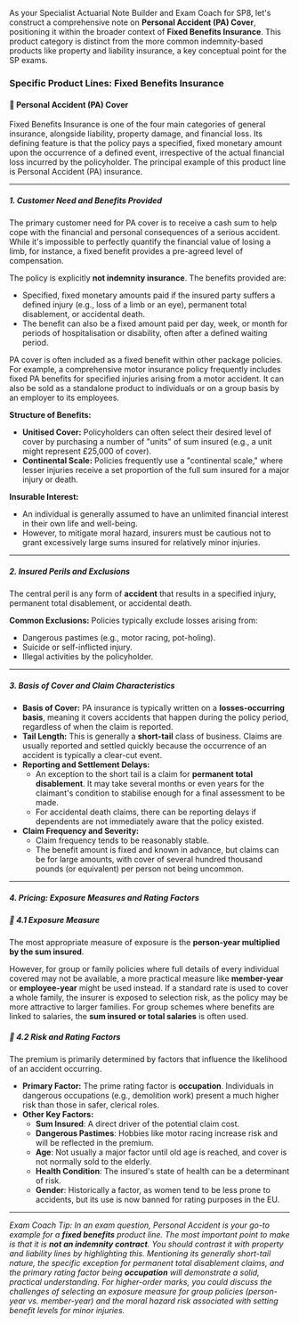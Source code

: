 As your Specialist Actuarial Note Builder and Exam Coach for SP8, let's construct a comprehensive note on **Personal Accident (PA) Cover**, positioning it within the broader context of **Fixed Benefits Insurance**. This product category is distinct from the more common indemnity-based products like property and liability insurance, a key conceptual point for the SP exams.

### **Specific Product Lines: Fixed Benefits Insurance**

#### **🔸 Personal Accident (PA) Cover**

Fixed Benefits Insurance is one of the four main categories of general insurance, alongside liability, property damage, and financial loss. Its defining feature is that the policy pays a specified, fixed monetary amount upon the occurrence of a defined event, irrespective of the actual financial loss incurred by the policyholder. The principal example of this product line is Personal Accident (PA) insurance.

---

##### **1\. Customer Need and Benefits Provided**

The primary customer need for PA cover is to receive a cash sum to help cope with the financial and personal consequences of a serious accident. While it's impossible to perfectly quantify the financial value of losing a limb, for instance, a fixed benefit provides a pre-agreed level of compensation.

The policy is explicitly **not indemnity insurance**. The benefits provided are:

* Specified, fixed monetary amounts paid if the insured party suffers a defined injury (e.g., loss of a limb or an eye), permanent total disablement, or accidental death.  
* The benefit can also be a fixed amount paid per day, week, or month for periods of hospitalisation or disability, often after a defined waiting period.

PA cover is often included as a fixed benefit within other package policies. For example, a comprehensive motor insurance policy frequently includes fixed PA benefits for specified injuries arising from a motor accident. It can also be sold as a standalone product to individuals or on a group basis by an employer to its employees.

**Structure of Benefits:**

* **Unitised Cover:** Policyholders can often select their desired level of cover by purchasing a number of "units" of sum insured (e.g., a unit might represent £25,000 of cover).  
* **Continental Scale:** Policies frequently use a "continental scale," where lesser injuries receive a set proportion of the full sum insured for a major injury or death.

**Insurable Interest:**

* An individual is generally assumed to have an unlimited financial interest in their own life and well-being.  
* However, to mitigate moral hazard, insurers must be cautious not to grant excessively large sums insured for relatively minor injuries.

---

##### **2\. Insured Perils and Exclusions**

The central peril is any form of **accident** that results in a specified injury, permanent total disablement, or accidental death.

**Common Exclusions:** Policies typically exclude losses arising from:

* Dangerous pastimes (e.g., motor racing, pot-holing).  
* Suicide or self-inflicted injury.  
* Illegal activities by the policyholder.

---

##### **3\. Basis of Cover and Claim Characteristics**

* **Basis of Cover:** PA insurance is typically written on a **losses-occurring basis**, meaning it covers accidents that happen during the policy period, regardless of when the claim is reported.  
* **Tail Length:** This is generally a **short-tail** class of business. Claims are usually reported and settled quickly because the occurrence of an accident is typically a clear-cut event.  
* **Reporting and Settlement Delays:**  
  * An exception to the short tail is a claim for **permanent total disablement**. It may take several months or even years for the claimant's condition to stabilise enough for a final assessment to be made.  
  * For accidental death claims, there can be reporting delays if dependents are not immediately aware that the policy existed.  
* **Claim Frequency and Severity:**  
  * Claim frequency tends to be reasonably stable.  
  * The benefit amount is fixed and known in advance, but claims can be for large amounts, with cover of several hundred thousand pounds (or equivalent) per person not being uncommon.

---

##### **4\. Pricing: Exposure Measures and Rating Factors**

##### **🔸 4.1 Exposure Measure**

The most appropriate measure of exposure is the **person-year multiplied by the sum insured**.

However, for group or family policies where full details of every individual covered may not be available, a more practical measure like **member-year** or **employee-year** might be used instead. If a standard rate is used to cover a whole family, the insurer is exposed to selection risk, as the policy may be more attractive to larger families. For group schemes where benefits are linked to salaries, the **sum insured or total salaries** is often used.

##### **🔸 4.2 Risk and Rating Factors**

The premium is primarily determined by factors that influence the likelihood of an accident occurring.

* **Primary Factor:** The prime rating factor is **occupation**. Individuals in dangerous occupations (e.g., demolition work) present a much higher risk than those in safer, clerical roles.  
* **Other Key Factors:**  
  * **Sum Insured**: A direct driver of the potential claim cost.  
  * **Dangerous Pastimes**: Hobbies like motor racing increase risk and will be reflected in the premium.  
  * **Age**: Not usually a major factor until old age is reached, and cover is not normally sold to the elderly.  
  * **Health Condition**: The insured's state of health can be a determinant of risk.  
  * **Gender**: Historically a factor, as women tend to be less prone to accidents, but its use is now banned for rating purposes in the EU.

---

*Exam Coach Tip: In an exam question, Personal Accident is your go-to example for a **fixed benefits** product line. The most important point to make is that it is **not an indemnity contract**. You should contrast it with property and liability lines by highlighting this. Mentioning its generally short-tail nature, the specific exception for permanent total disablement claims, and the primary rating factor being **occupation** will demonstrate a solid, practical understanding. For higher-order marks, you could discuss the challenges of selecting an exposure measure for group policies (person-year vs. member-year) and the moral hazard risk associated with setting benefit levels for minor injuries.*

